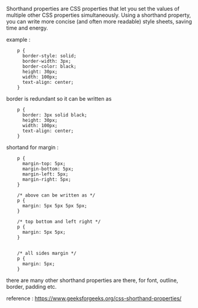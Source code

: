 Shorthand properties are CSS properties that let you set the values of multiple other CSS properties simultaneously. 
Using a shorthand property, you can write more concise (and often more readable) style sheets, saving time and energy.

example : 

        p {
          border-style: solid;
          border-width: 3px;
          border-color: black;
          height: 30px;
          width: 100px;
          text-align: center;
        }

border is redundant so it can be written as 

        p {
          border: 3px solid black;
          height: 30px;
          width: 100px;
          text-align: center;
        }



shortand for margin :

        p {
          margin-top: 5px;
          margin-bottom: 5px;
          margin-left: 5px;
          margin-right: 5px;
        }

        /* above can be written as */
        p {
          margin: 5px 5px 5px 5px;
        }

        /* top bottom and left right */
        p {
          margin: 5px 5px;
        } 


        /* all sides margin */
        p {
          margin: 5px;
        }

there are many other shorthand properties are there, for font, outline, border, padding etc.

reference : https://www.geeksforgeeks.org/css-shorthand-properties/  
